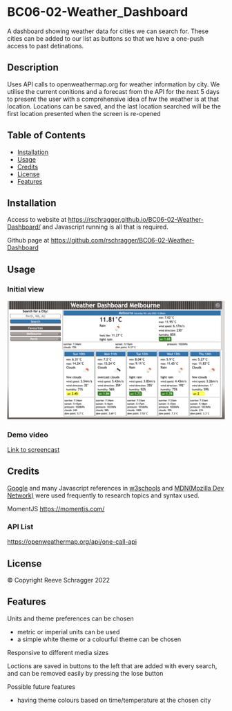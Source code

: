 # BC06-02-Weather_Dashboard
A dashboard showing weather data for cities we can search for. These cities can be added to our list as buttons so that we have a one-push access to past detinations. 

## Description
Uses API calls to openweathermap.org for weather information by city.
We utilise the current conitions and a forecast from the API for the next 5 days to present the user with a comprehensive idea of hw the weather is at that location.
Locations can be saved, and the last location searched will be the first location presented when the screen is re-opened

## Table of Contents

- [Installation](#installation)
- [Usage](#usage)
- [Credits](#credits)
- [License](#license)
- [Features](#features)

## Installation

Access to website at https://rschragger.github.io/BC06-02-Weather-Dashboard/ and Javascript running is all that is required.

Github page at https://github.com/rschragger/BC06-02-Weather-Dashboard

## Usage

### Initial view
![Screenshot - Initial View](/Instructions/Screen%20Shot%20-Home%20Screen.png)<br>

### Demo video

<!-- <iframe src="https://drive.google.com/file/d/1sxWsZ3q6T1mkKdyZJITIMpb9b0F5VMeF/preview" width="640" height="480"></iframe> -->
[Link to screencast](https://drive.google.com/file/d/1sxWsZ3q6T1mkKdyZJITIMpb9b0F5VMeF/view)

## Credits

[Google](google.com) and many Javascript references in [w3schools](https://www.w3schools.com) and [MDN(Mozilla Dev Network)](https://developer.mozilla.org/en-US/) were used frequently to research topics and syntax used.

MomentJS https://momentjs.com/

### API List
https://openweathermap.org/api/one-call-api

<!-- https://developers.google.com/maps/documentation/javascript/places#GetStarted -->

## License

© Copyright Reeve Schragger 2022

## Features
Units and theme preferences can be chosen
- metric or imperial units can be used
- a simple white theme or a colourful theme can be chosen

Responsive to different media sizes

Loctions are saved in buttons to the left that are added with every search, and can be removed easily by pressing the lose button

Possible future features
- having theme colours based on time/temperature at the chosen city
